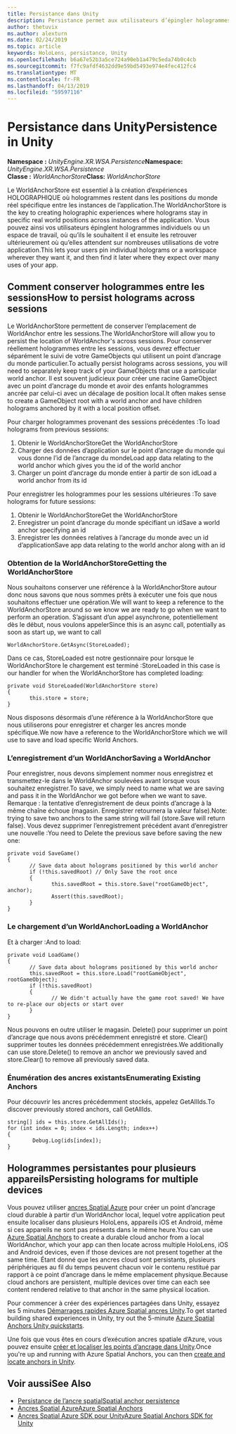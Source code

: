 ```yaml
---
title: Persistance dans Unity
description: Persistance permet aux utilisateurs d’épingler hologrammes individuels ou un espace de travail, où qu’ils veulent et puis recherchez il où qu’elles attendent de plusieurs utilise de votre application.
author: thetuvix
ms.author: alexturn
ms.date: 02/24/2019
ms.topic: article
keywords: HoloLens, persistance, Unity
ms.openlocfilehash: b6a67e52b3a5ce724a90eb1a479c5eda74b0c4cb
ms.sourcegitcommit: f7fc9afdf4632dd9e59bd5493e974e4fec412fc4
ms.translationtype: MT
ms.contentlocale: fr-FR
ms.lasthandoff: 04/13/2019
ms.locfileid: "59597116"
---
```

# <a name="persistence-in-unity"></a><span data-ttu-id="2af44-104">Persistance dans Unity</span><span class="sxs-lookup"><span data-stu-id="2af44-104">Persistence in Unity</span></span>

<span data-ttu-id="2af44-105">**Namespace :** *UnityEngine.XR.WSA.Persistence*</span><span class="sxs-lookup"><span data-stu-id="2af44-105">**Namespace:** *UnityEngine.XR.WSA.Persistence*</span></span><br>
<span data-ttu-id="2af44-106">**Classe :** *WorldAnchorStore*</span><span class="sxs-lookup"><span data-stu-id="2af44-106">**Class:** *WorldAnchorStore*</span></span>

<span data-ttu-id="2af44-107">Le WorldAnchorStore est essentiel à la création d’expériences HOLOGRAPHIQUE où hologrammes restent dans les positions du monde réel spécifique entre les instances de l’application.</span><span class="sxs-lookup"><span data-stu-id="2af44-107">The WorldAnchorStore is the key to creating holographic experiences where holograms stay in specific real world positions across instances of the application.</span></span> <span data-ttu-id="2af44-108">Vous pouvez ainsi vos utilisateurs épinglent hologrammes individuels ou un espace de travail, où qu’ils le souhaitent il et ensuite les retrouver ultérieurement où qu’elles attendent sur nombreuses utilisations de votre application.</span><span class="sxs-lookup"><span data-stu-id="2af44-108">This lets your users pin individual holograms or a workspace wherever they want it, and then find it later where they expect over many uses of your app.</span></span>

## <a name="how-to-persist-holograms-across-sessions"></a><span data-ttu-id="2af44-109">Comment conserver hologrammes entre les sessions</span><span class="sxs-lookup"><span data-stu-id="2af44-109">How to persist holograms across sessions</span></span>

<span data-ttu-id="2af44-110">Le WorldAnchorStore permettent de conserver l’emplacement de WorldAnchor entre les sessions.</span><span class="sxs-lookup"><span data-stu-id="2af44-110">The WorldAnchorStore will allow you to persist the location of WorldAnchor's across sessions.</span></span> <span data-ttu-id="2af44-111">Pour conserver réellement hologrammes entre les sessions, vous devrez effectuer séparément le suivi de votre GameObjects qui utilisent un point d’ancrage du monde particulier.</span><span class="sxs-lookup"><span data-stu-id="2af44-111">To actually persist holograms across sessions, you will need to separately keep track of your GameObjects that use a particular world anchor.</span></span> <span data-ttu-id="2af44-112">Il est souvent judicieux pour créer une racine GameObject avec un point d’ancrage du monde et avoir des enfants hologrammes ancrée par celui-ci avec un décalage de position local.</span><span class="sxs-lookup"><span data-stu-id="2af44-112">It often makes sense to create a GameObject root with a world anchor and have children holograms anchored by it with a local position offset.</span></span>

<span data-ttu-id="2af44-113">Pour charger hologrammes provenant des sessions précédentes :</span><span class="sxs-lookup"><span data-stu-id="2af44-113">To load holograms from previous sessions:</span></span>
1. <span data-ttu-id="2af44-114">Obtenir le WorldAnchorStore</span><span class="sxs-lookup"><span data-stu-id="2af44-114">Get the WorldAnchorStore</span></span>
2. <span data-ttu-id="2af44-115">Charger des données d’application sur le point d’ancrage du monde qui vous donne l’id de l’ancrage du monde</span><span class="sxs-lookup"><span data-stu-id="2af44-115">Load app data relating to the world anchor which gives you the id of the world anchor</span></span>
3. <span data-ttu-id="2af44-116">Charger un point d’ancrage du monde entier à partir de son id</span><span class="sxs-lookup"><span data-stu-id="2af44-116">Load a world anchor from its id</span></span>

<span data-ttu-id="2af44-117">Pour enregistrer les hologrammes pour les sessions ultérieures :</span><span class="sxs-lookup"><span data-stu-id="2af44-117">To save holograms for future sessions:</span></span>
1. <span data-ttu-id="2af44-118">Obtenir le WorldAnchorStore</span><span class="sxs-lookup"><span data-stu-id="2af44-118">Get the WorldAnchorStore</span></span>
2. <span data-ttu-id="2af44-119">Enregistrer un point d’ancrage du monde spécifiant un id</span><span class="sxs-lookup"><span data-stu-id="2af44-119">Save a world anchor specifying an id</span></span>
3. <span data-ttu-id="2af44-120">Enregistrer les données relatives à l’ancrage du monde avec un id d’application</span><span class="sxs-lookup"><span data-stu-id="2af44-120">Save app data relating to the world anchor along with an id</span></span>

### <a name="getting-the-worldanchorstore"></a><span data-ttu-id="2af44-121">Obtention de la WorldAnchorStore</span><span class="sxs-lookup"><span data-stu-id="2af44-121">Getting the WorldAnchorStore</span></span>

<span data-ttu-id="2af44-122">Nous souhaitons conserver une référence à la WorldAnchorStore autour donc nous savons que nous sommes prêts à exécuter une fois que nous souhaitons effectuer une opération.</span><span class="sxs-lookup"><span data-stu-id="2af44-122">We will want to keep a reference to the WorldAnchorStore around so we know we are ready to go when we want to perform an operation.</span></span> <span data-ttu-id="2af44-123">S’agissant d’un appel asynchrone, potentiellement dès le début, nous voulons appeler</span><span class="sxs-lookup"><span data-stu-id="2af44-123">Since this is an async call, potentially as soon as start up, we want to call</span></span>

```
WorldAnchorStore.GetAsync(StoreLoaded);
```

<span data-ttu-id="2af44-124">Dans ce cas, StoreLoaded est notre gestionnaire pour lorsque le WorldAnchorStore le chargement est terminé :</span><span class="sxs-lookup"><span data-stu-id="2af44-124">StoreLoaded in this case is our handler for when the WorldAnchorStore has completed loading:</span></span>

```
private void StoreLoaded(WorldAnchorStore store)
{
       this.store = store;
}
```

<span data-ttu-id="2af44-125">Nous disposons désormais d’une référence à la WorldAnchorStore que nous utiliserons pour enregistrer et charger les ancres monde spécifique.</span><span class="sxs-lookup"><span data-stu-id="2af44-125">We now have a reference to the WorldAnchorStore which we will use to save and load specific World Anchors.</span></span>

### <a name="saving-a-worldanchor"></a><span data-ttu-id="2af44-126">L’enregistrement d’un WorldAnchor</span><span class="sxs-lookup"><span data-stu-id="2af44-126">Saving a WorldAnchor</span></span>

<span data-ttu-id="2af44-127">Pour enregistrer, nous devons simplement nommer nous enregistrez et transmettez-le dans le WorldAnchor soulevées avant lorsque vous souhaitez enregistrer.</span><span class="sxs-lookup"><span data-stu-id="2af44-127">To save, we simply need to name what we are saving and pass it in the WorldAnchor we got before when we want to save.</span></span> <span data-ttu-id="2af44-128">Remarque : la tentative d’enregistrement de deux points d’ancrage à la même chaîne échoue (magasin. Enregistrer retournera la valeur false).</span><span class="sxs-lookup"><span data-stu-id="2af44-128">Note: trying to save two anchors to the same string will fail (store.Save will return false).</span></span> <span data-ttu-id="2af44-129">Vous devez supprimer l’enregistrement précédent avant d’enregistrer une nouvelle :</span><span class="sxs-lookup"><span data-stu-id="2af44-129">You need to Delete the previous save before saving the new one:</span></span>

```
private void SaveGame()
{
       // Save data about holograms positioned by this world anchor
       if (!this.savedRoot) // Only Save the root once
       {
              this.savedRoot = this.store.Save("rootGameObject", anchor);
              Assert(this.savedRoot);
       }
}
```

### <a name="loading-a-worldanchor"></a><span data-ttu-id="2af44-130">Le chargement d’un WorldAnchor</span><span class="sxs-lookup"><span data-stu-id="2af44-130">Loading a WorldAnchor</span></span>

<span data-ttu-id="2af44-131">Et à charger :</span><span class="sxs-lookup"><span data-stu-id="2af44-131">And to load:</span></span>

```
private void LoadGame()
{
       // Save data about holograms positioned by this world anchor
       this.savedRoot = this.store.Load("rootGameObject", rootGameObject);
       if (!this.savedRoot)
       {
              // We didn't actually have the game root saved! We have to re-place our objects or start over
       }
}
```

<span data-ttu-id="2af44-132">Nous pouvons en outre utiliser le magasin. Delete() pour supprimer un point d’ancrage que nous avons précédemment enregistré et store. Clear() supprimer toutes les données précédemment enregistrées.</span><span class="sxs-lookup"><span data-stu-id="2af44-132">We additionally can use store.Delete() to remove an anchor we previously saved and store.Clear() to remove all previously saved data.</span></span>

### <a name="enumerating-existing-anchors"></a><span data-ttu-id="2af44-133">Énumération des ancres existants</span><span class="sxs-lookup"><span data-stu-id="2af44-133">Enumerating Existing Anchors</span></span>

<span data-ttu-id="2af44-134">Pour découvrir les ancres précédemment stockés, appelez GetAllIds.</span><span class="sxs-lookup"><span data-stu-id="2af44-134">To discover previously stored anchors, call GetAllIds.</span></span>

```
string[] ids = this.store.GetAllIds();
for (int index = 0; index < ids.Length; index++)
{
        Debug.Log(ids[index]);
}
```

## <a name="persisting-holograms-for-multiple-devices"></a><span data-ttu-id="2af44-135">Hologrammes persistantes pour plusieurs appareils</span><span class="sxs-lookup"><span data-stu-id="2af44-135">Persisting holograms for multiple devices</span></span>

<span data-ttu-id="2af44-136">Vous pouvez utiliser <a href="https://docs.microsoft.com/azure/spatial-anchors/overview" target="_blank">ancres Spatial Azure</a> pour créer un point d’ancrage cloud durable à partir d’un WorldAnchor local, lequel votre application peut ensuite localiser dans plusieurs HoloLens, appareils iOS et Android, même si ces appareils ne sont pas présents dans le même heure.</span><span class="sxs-lookup"><span data-stu-id="2af44-136">You can use <a href="https://docs.microsoft.com/azure/spatial-anchors/overview" target="_blank">Azure Spatial Anchors</a> to create a durable cloud anchor from a local WorldAnchor, which your app can then locate across multiple HoloLens, iOS and Android devices, even if those devices are not present together at the same time.</span></span>  <span data-ttu-id="2af44-137">Étant donné que les ancres cloud sont persistants, plusieurs périphériques au fil du temps peuvent chacun voir le contenu restitué par rapport à ce point d’ancrage dans le même emplacement physique.</span><span class="sxs-lookup"><span data-stu-id="2af44-137">Because cloud anchors are persistent, multiple devices over time can each see content rendered relative to that anchor in the same physical location.</span></span>

<span data-ttu-id="2af44-138">Pour commencer à créer des expériences partagées dans Unity, essayez les 5 minutes <a href="https://docs.microsoft.com/azure/spatial-anchors/unity-overview" target="_blank">Démarrages rapides Azure Spatial ancres Unity</a>.</span><span class="sxs-lookup"><span data-stu-id="2af44-138">To get started building shared experiences in Unity, try out the 5-minute <a href="https://docs.microsoft.com/azure/spatial-anchors/unity-overview" target="_blank">Azure Spatial Anchors Unity quickstarts</a>.</span></span>

<span data-ttu-id="2af44-139">Une fois que vous êtes en cours d’exécution ancres spatiale d’Azure, vous pouvez ensuite <a href="https://docs.microsoft.com/azure/spatial-anchors/concepts/create-locate-anchors-unity" target="_blank">créer et localiser les points d’ancrage dans Unity</a>.</span><span class="sxs-lookup"><span data-stu-id="2af44-139">Once you're up and running with Azure Spatial Anchors, you can then <a href="https://docs.microsoft.com/azure/spatial-anchors/concepts/create-locate-anchors-unity" target="_blank">create and locate anchors in Unity</a>.</span></span>

## <a name="see-also"></a><span data-ttu-id="2af44-140">Voir aussi</span><span class="sxs-lookup"><span data-stu-id="2af44-140">See Also</span></span>
* [<span data-ttu-id="2af44-141">Persistance de l’ancre spatial</span><span class="sxs-lookup"><span data-stu-id="2af44-141">Spatial anchor persistence</span></span>](coordinate-systems.md#spatial-anchor-persistence)
* <span data-ttu-id="2af44-142"><a href="https://docs.microsoft.com/azure/spatial-anchors" target="_blank">Ancres Spatial Azure</a></span><span class="sxs-lookup"><span data-stu-id="2af44-142"><a href="https://docs.microsoft.com/azure/spatial-anchors" target="_blank">Azure Spatial Anchors</a></span></span>
* <span data-ttu-id="2af44-143"><a href="https://docs.microsoft.com/dotnet/api/Microsoft.Azure.SpatialAnchors" target="_blank">Ancres Spatial Azure SDK pour Unity</a></span><span class="sxs-lookup"><span data-stu-id="2af44-143"><a href="https://docs.microsoft.com/dotnet/api/Microsoft.Azure.SpatialAnchors" target="_blank">Azure Spatial Anchors SDK for Unity</a></span></span>
